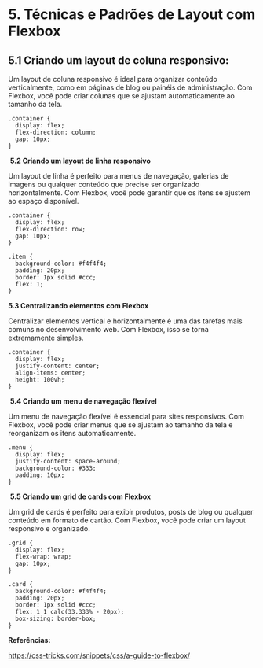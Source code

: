# 5. Técnicas e Padrões de Layout com Flexbox

## 5.1 Criando um layout de coluna responsivo:

Um layout de coluna responsivo é ideal para organizar conteúdo verticalmente, como em páginas de blog ou painéis de administração. Com Flexbox, você pode criar colunas que se ajustam automaticamente ao tamanho da tela.

```
.container {
  display: flex;
  flex-direction: column;
  gap: 10px; 
}
```

 
​	**5.2 Criando um layout de linha responsivo**

Um layout de linha é perfeito para menus de navegação, galerias de imagens ou qualquer conteúdo que precise ser organizado horizontalmente. Com Flexbox, você pode garantir que os itens se ajustem ao espaço disponível.

```
.container {
  display: flex;
  flex-direction: row;
  gap: 10px; 
}

.item {
  background-color: #f4f4f4;
  padding: 20px;
  border: 1px solid #ccc;
  flex: 1; 
}
```

**5.3 Centralizando elementos com Flexbox**

Centralizar elementos vertical e horizontalmente é uma das tarefas mais comuns no desenvolvimento web. Com Flexbox, isso se torna extremamente simples.

```
.container {
  display: flex;
  justify-content: center;
  align-items: center; 
  height: 100vh;
}
```

​	**5.4 Criando um menu de navegação flexível**

Um menu de navegação flexível é essencial para sites responsivos. Com Flexbox, você pode criar menus que se ajustam ao tamanho da tela e reorganizam os itens automaticamente.

```
.menu {
  display: flex;
  justify-content: space-around; 
  background-color: #333;
  padding: 10px;
}
```
​	**5.5 Criando um grid de cards com Flexbox**

Um grid de cards é perfeito para exibir produtos, posts de blog ou qualquer conteúdo em formato de cartão. Com Flexbox, você pode criar um layout responsivo e organizado.
```
.grid {
  display: flex;
  flex-wrap: wrap;
  gap: 10px; 
}

.card {
  background-color: #f4f4f4;
  padding: 20px;
  border: 1px solid #ccc;
  flex: 1 1 calc(33.333% - 20px); 
  box-sizing: border-box;
}
```

**Referências:**

https://css-tricks.com/snippets/css/a-guide-to-flexbox/
